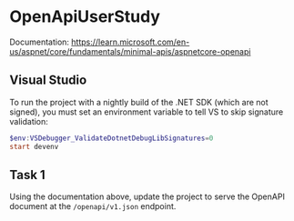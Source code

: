 # OpenApiUserStudy

Documentation: https://learn.microsoft.com/en-us/aspnet/core/fundamentals/minimal-apis/aspnetcore-openapi

## Visual Studio

To run the project with a nightly build of the .NET SDK (which are not signed),
you must set an environment variable to tell VS to skip signature validation:

```powershell
$env:VSDebugger_ValidateDotnetDebugLibSignatures=0
start devenv
```

## Task 1

Using the documentation above, update the project to serve the
OpenAPI document at the `/openapi/v1.json` endpoint.


